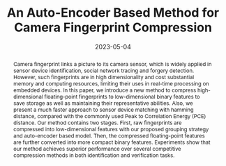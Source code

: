 ---
# 论文完整标题
title: 'An Auto-Encoder Based Method for Camera Fingerprint Compression'

# 论文作者，此处仅需填写本实验室成员（包括王老师）即可，使用中文姓名
authors:
  - 张凯旋
  - 刘子涵
  - 胡嘉尚
  - 王士林

# 论文发表时间，年-月-日，大致即可
date: '2023-05-04'

# 论文类型， 可选：conference, journal
publication_types: ['conference']

# 会议/期刊名称及缩写
publication: In *IEEE International Conference on Acoustics, Speech and Signal Processing 2023*
publication_short: In *ICASSP 2023*

# 论文摘要，不要有换行
abstract: Camera fingerprint links a picture to its camera sensor, which is widely applied in sensor device identification, social network tracing and forgery detection. However, such fingerprints are in high dimensionality and cost substantial memory and computing resources, limiting their uses in real-time processing on embedded devices. In this paper, we introduce a new method to compress high-dimensional floating-point fingerprints to low-dimensional binary features to save storage as well as maintaining their representative abilities. Also, we present a much faster approach to sensor device matching with hamming distance, compared with the commonly used Peak to Correlation Energy (PCE) distance. Our method contains two stages. First, raw fingerprints are compressed into low-dimensional features with our proposed grouping strategy and auto-encoder based model. Then, the compressed floating-point features are further converted into more compact binary features. Experiments show that our method achieves superior performance over several competitive compression methods in both identification and verification tasks.

# 后续内容无需修改
url_pdf: ''
---